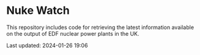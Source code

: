 # Nuke Watch

This repository includes code for retrieving the latest information available on the output of EDF nuclear power plants in the UK.

Last updated: 2024-01-26 19:06